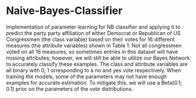 # Naive-Bayes-Classifier
Implementation of parameter learning for NB classifier and applying it to predict the party party affiliation of either Democrat or Republican of US Congressmen (the class variable) based on their votes for 16 different measures (the attribute variables) shown in Table 1. Not all congressmen voted on all 16 measures, so sometimes entries in this dataset will have missing attributes; however, we will still be able to utilize our Bayes Network to accurately classify these examples. The class and attribute variables are all binary with 0, 1 orresponding to a no and yes vote respectively. When training the models, some of the parameters may not have enough examples for accurate estimation. To mitigate this, we will use a Beta(0.1; 0.1) prior on the parameters of the vote distributions.
